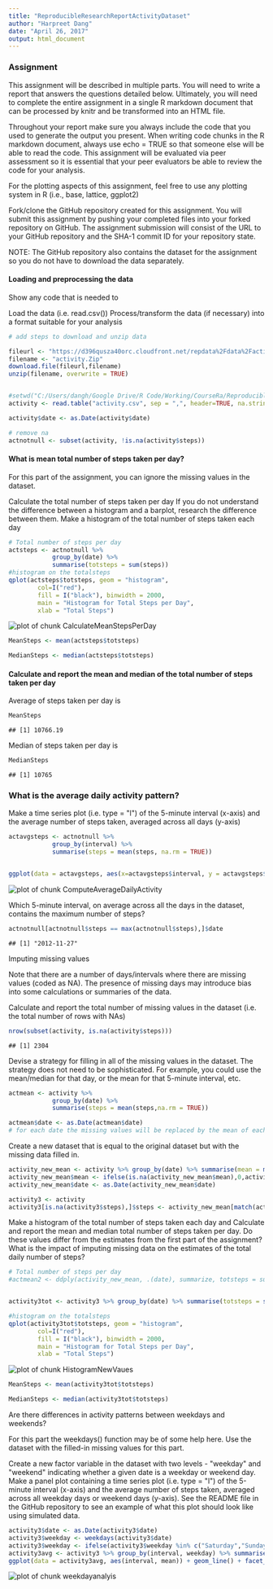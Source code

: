 ```yaml
---
title: "ReproducibleResearchReportActivityDataset"
author: "Harpreet Dang"
date: "April 26, 2017"
output: html_document
---
```




### Assignment
This assignment will be described in multiple parts. You will need to write a report that answers the questions detailed below. Ultimately, you will need to complete the entire assignment in a single R markdown document that can be processed by knitr and be transformed into an HTML file.

Throughout your report make sure you always include the code that you used to generate the output you present. When writing code chunks in the R markdown document, always use echo = TRUE so that someone else will be able to read the code. This assignment will be evaluated via peer assessment so it is essential that your peer evaluators be able to review the code for your analysis.

For the plotting aspects of this assignment, feel free to use any plotting system in R (i.e., base, lattice, ggplot2)

Fork/clone the GitHub repository created for this assignment. You will submit this assignment by pushing your completed files into your forked repository on GitHub. The assignment submission will consist of the URL to your GitHub repository and the SHA-1 commit ID for your repository state.

NOTE: The GitHub repository also contains the dataset for the assignment so you do not have to download the data separately.

#### Loading and preprocessing the data

Show any code that is needed to

Load the data (i.e. read.csv())
Process/transform the data (if necessary) into a format suitable for your analysis


```r
# add steps to download and unzip data

fileurl <- "https://d396qusza40orc.cloudfront.net/repdata%2Fdata%2Factivity.zip"
filename <- "activity.Zip"
download.file(fileurl,filename)
unzip(filename, overwrite = TRUE)


#setwd("C:/Users/dangh/Google Drive/R Code/Working/CourseRa/Reproducible Research/RepData_Activity")
activity <- read.table("activity.csv", sep = ",", header=TRUE, na.strings = "NA")

activity$date <- as.Date(activity$date)

# remove na
actnotnull <- subset(activity, !is.na(activity$steps))
```

#### What is mean total number of steps taken per day?

For this part of the assignment, you can ignore the missing values in the dataset.

Calculate the total number of steps taken per day
If you do not understand the difference between a histogram and a barplot, research the difference between them. Make a histogram of the total number of steps taken each day


```r
# Total number of steps per day
actsteps <- actnotnull %>% 
            group_by(date) %>% 
            summarise(totsteps = sum(steps))
#histogram on the totalsteps 
qplot(actsteps$totsteps, geom = "histogram", 
        col=I("red"), 
        fill = I("black"), binwidth = 2000, 
        main = "Histogram for Total Steps per Day", 
        xlab = "Total Steps")
```

![plot of chunk CalculateMeanStepsPerDay](figure/CalculateMeanStepsPerDay-1.png)

```r
MeanSteps <- mean(actsteps$totsteps)

MedianSteps <- median(actsteps$totsteps)
```

#### Calculate and report the mean and median of the total number of steps taken per day

Average of steps taken per day is 

```r
MeanSteps 
```

```
## [1] 10766.19
```

Median of steps taken per day is 

```r
MedianSteps 
```

```
## [1] 10765
```




### What is the average daily activity pattern?

Make a time series plot (i.e. type = "l") of the 5-minute interval (x-axis) and the average number of steps taken, averaged across all days (y-axis)


```r
actavgsteps <- actnotnull %>% 
            group_by(interval) %>% 
            summarise(steps = mean(steps, na.rm = TRUE))


ggplot(data = actavgsteps, aes(x=actavgsteps$interval, y = actavgsteps$steps)) + geom_line()
```

![plot of chunk ComputeAverageDailyActivity](figure/ComputeAverageDailyActivity-1.png)


Which 5-minute interval, on average across all the days in the dataset, contains the maximum number of steps?


```r
actnotnull[actnotnull$steps == max(actnotnull$steps),]$date
```

```
## [1] "2012-11-27"
```


Imputing missing values

Note that there are a number of days/intervals where there are missing values (coded as NA). The presence of missing days may introduce bias into some calculations or summaries of the data.

Calculate and report the total number of missing values in the dataset (i.e. the total number of rows with NAs)

```r
nrow(subset(activity, is.na(activity$steps)))
```

```
## [1] 2304
```

Devise a strategy for filling in all of the missing values in the dataset. The strategy does not need to be sophisticated. For example, you could use the mean/median for that day, or the mean for that 5-minute interval, etc.

```r
actmean <- activity %>% 
            group_by(date) %>% 
            summarise(steps = mean(steps,na.rm = TRUE))

actmean$date <- as.Date(actmean$date)
# for each date the missing values will be replaced by the mean of each date 
```

Create a new dataset that is equal to the original dataset but with the missing data filled in.

```r
activity_new_mean <- activity %>% group_by(date) %>% summarise(mean = mean(steps, na.rm = TRUE))
activity_new_mean$mean <- ifelse(is.na(activity_new_mean$mean),0,activity_new_mean$mean)
activity_new_mean$date <- as.Date(activity_new_mean$date)

activity3 <- activity 
activity3[is.na(activity3$steps),]$steps <- activity_new_mean[match(activity3[is.na(activity3$steps),]$date,activity_new_mean$date),]$mean
```


Make a histogram of the total number of steps taken each day and Calculate and report the mean and median total number of steps taken per day. Do these values differ from the estimates from the first part of the assignment? What is the impact of imputing missing data on the estimates of the total daily number of steps?

```r
# Total number of steps per day
#actmean2 <- ddply(activity_new_mean, .(date), summarize, totsteps = sum(steps))


activity3tot <- activity3 %>% group_by(date) %>% summarise(totsteps = sum(steps))

#histogram on the totalsteps 
qplot(activity3tot$totsteps, geom = "histogram", 
        col=I("red"), 
        fill = I("black"), binwidth = 2000, 
        main = "Histogram for Total Steps per Day", 
        xlab = "Total Steps")
```

![plot of chunk HistogramNewVaues](figure/HistogramNewVaues-1.png)

```r
MeanSteps <- mean(activity3tot$totsteps)

MedianSteps <- median(activity3tot$totsteps)
```


Are there differences in activity patterns between weekdays and weekends?

For this part the weekdays() function may be of some help here. Use the dataset with the filled-in missing values for this part.

Create a new factor variable in the dataset with two levels - "weekday" and "weekend" indicating whether a given date is a weekday or weekend day.
Make a panel plot containing a time series plot (i.e. type = "l") of the 5-minute interval (x-axis) and the average number of steps taken, averaged across all weekday days or weekend days (y-axis). See the README file in the GitHub repository to see an example of what this plot should look like using simulated data.

```r
activity3$date <- as.Date(activity3$date)
activity3$weekday <- weekdays(activity3$date)
activity3$weekday <- ifelse(activity3$weekday %in% c("Saturday","Sunday"), "Weekend", "Weekday")
activity3avg <- activity3 %>% group_by(interval, weekday) %>% summarise(mean = mean(steps,na.rm=TRUE))
ggplot(data = activity3avg, aes(interval, mean)) + geom_line() + facet_wrap(~weekday,  nrow=2)
```

![plot of chunk weekdayanalyis](figure/weekdayanalyis-1.png)
 
